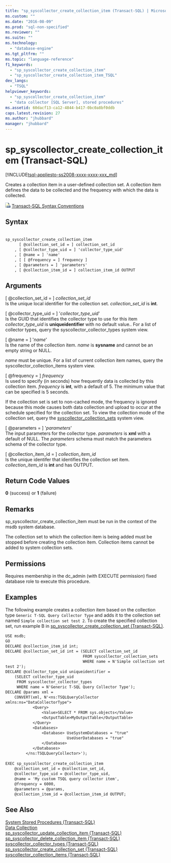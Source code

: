 ```yaml
---
title: "sp_syscollector_create_collection_item (Transact-SQL) | Microsoft Docs"
ms.custom: ""
ms.date: "2016-08-09"
ms.prod: "sql-non-specified"
ms.reviewer: ""
ms.suite: ""
ms.technology: 
  - "database-engine"
ms.tgt_pltfrm: ""
ms.topic: "language-reference"
f1_keywords: 
  - "sp_syscollector_create_collection_item"
  - "sp_syscollector_create_collection_item_TSQL"
dev_langs: 
  - "TSQL"
helpviewer_keywords: 
  - "sp_syscollector_create_collection_item"
  - "data collector [SQL Server], stored procedures"
ms.assetid: 60dacf13-ca12-4844-b417-0bc0a8bf0ddb
caps.latest.revision: 27
ms.author: "jhubbard"
manager: "jhubbard"
---
```

# sp_syscollector_create_collection_item (Transact-SQL)
[!INCLUDE[tsql-appliesto-ss2008-xxxx-xxxx-xxx_md](../../database-engine/configure/windows/includes/tsql-appliesto-ss2008-xxxx-xxxx-xxx-md.md)]

  Creates a collection item in a user-defined collection set. A collection item defines the data to be collected and the frequency with which the data is collected.  
  
 ![Topic link icon](../../database-engine/configure/windows/media/topic-link.gif "Topic link icon") [Transact-SQL Syntax Conventions](../Topic/Transact-SQL%20Syntax%20Conventions%20\(Transact-SQL\).md)  
  
## Syntax  
  
```  
  
sp_syscollector_create_collection_item   
      [ @collection_set_id = ] collection_set_id   
    , [ @collector_type_uid = ] 'collector_type_uid'  
    , [ @name = ] 'name'   
    , [ [ @frequency = ] frequency ]  
    , [ @parameters = ] 'parameters'  
    , [ @collection_item_id = ] collection_item_id OUTPUT  
```  
  
## Arguments  
 [ @collection_set_id = ] *collection_set_id*  
 Is the unique local identifier for the collection set. *collection_set_id* is **int**.  
  
 [ @collector_type_uid = ] '*collector_type_uid*'  
 Is the GUID that identifies the collector type to use for this item *collector_type_uid* is **uniqueidentifier** with no default value.. For a list of collector types, query the syscollector_collector_types system view.  
  
 [ @name = ] '*name*'  
 Is the name of the collection item. *name* is **sysname** and cannot be an empty string or NULL.  
  
 *name* must be unique. For a list of current collection item names, query the syscollector_collection_items system view.  
  
 [ @frequency = ] *frequency*  
 Is used to specify (in seconds) how frequently data is collected by this collection item. *frequency* is **int**, with a default of 5. The minimum value that can be specified is 5 seconds.  
  
 If the collection set is set to non-cached mode, the frequency is ignored because this mode causes both data collection and upload to occur at the schedule specified for the collection set. To view the collection mode of the collection set, query the [syscollector_collection_sets](../../relational-databases/system-catalog-views/syscollector-collection-sets-transact-sql.md) system view.  
  
 [ @parameters = ] '*parameters*'  
 The input parameters for the collector type. *parameters* is **xml** with a default of NULL. The *parameters* schema must match the parameters schema of the collector type.  
  
 [ @collection_item_id = ] *collection_item_id*  
 Is the unique identifer that identifies the collection set item. *collection_item_id* is **int** and has OUTPUT.  
  
## Return Code Values  
 **0** (success) or **1** (failure)  
  
## Remarks  
 sp_syscollector_create_collection_item must be run in the context of the msdb system database.  
  
 The collection set to which the collection item is being added must be stopped before creating the collection item. Collection items cannot be added to system collection sets.  
  
## Permissions  
 Requires membership in the dc_admin (with EXECUTE permission) fixed database role to execute this procedure.  
  
## Examples  
 The following example creates a collection item based on the collection type `Generic T-SQL Query Collector Type` and adds it to the collection set named `Simple collection set test 2`. To create the specified collection set, run example B in [sp_syscollector_create_collection_set &#40;Transact-SQL&#41;](../../relational-databases/system-stored-procedures/sp-syscollector-create-collection-set-transact-sql.md).  
  
```  
USE msdb;  
GO  
DECLARE @collection_item_id int;  
DECLARE @collection_set_id int = (SELECT collection_set_id   
                                  FROM syscollector_collection_sets  
                                  WHERE name = N'Simple collection set test 2');  
DECLARE @collector_type_uid uniqueidentifier =   
    (SELECT collector_type_uid  
     FROM syscollector_collector_types  
     WHERE name = N'Generic T-SQL Query Collector Type');  
DECLARE @params xml =   
    CONVERT(xml, N'<ns:TSQLQueryCollector xmlns:ns="DataCollectorType">  
            <Query>  
                <Value>SELECT * FROM sys.objects</Value>  
                <OutputTable>MyOutputTable</OutputTable>  
            </Query>  
            <Databases>   
                <Database> UseSystemDatabases = "true"   
                           UseUserDatabases = "true"  
                </Database>  
            </Databases>  
         </ns:TSQLQueryCollector>');  
  
EXEC sp_syscollector_create_collection_item  
    @collection_set_id = @collection_set_id,  
    @collector_type_uid = @collector_type_uid,  
    @name = 'My custom TSQL query collector item',  
    @frequency = 6000,  
    @parameters = @params,  
    @collection_item_id = @collection_item_id OUTPUT;  
```  
  
## See Also  
 [System Stored Procedures &#40;Transact-SQL&#41;](../../relational-databases/system-stored-procedures/system-stored-procedures-transact-sql.md)   
 [Data Collection](../../relational-databases/data-collection/data-collection.md)   
 [sp_syscollector_update_collection_item &#40;Transact-SQL&#41;](../../relational-databases/system-stored-procedures/sp-syscollector-update-collection-item-transact-sql.md)   
 [sp_syscollector_delete_collection_item &#40;Transact-SQL&#41;](../../relational-databases/system-stored-procedures/sp-syscollector-delete-collection-item-transact-sql.md)   
 [syscollector_collector_types &#40;Transact-SQL&#41;](../../relational-databases/system-catalog-views/syscollector-collector-types-transact-sql.md)   
 [sp_syscollector_create_collection_set &#40;Transact-SQL&#41;](../../relational-databases/system-stored-procedures/sp-syscollector-create-collection-set-transact-sql.md)   
 [syscollector_collection_items &#40;Transact-SQL&#41;](../../relational-databases/system-catalog-views/syscollector-collection-items-transact-sql.md)  
  
  